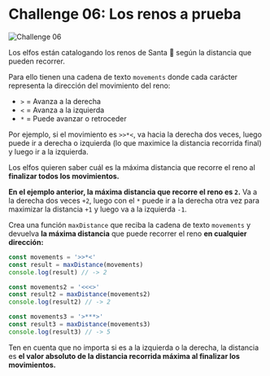 # Challenge 06: Los renos a prueba

![Challenge 06](https://adventjs.dev/challenges-2023/6.png)

Los elfos están catalogando los renos de Santa 🦌 según la distancia que pueden recorrer.

Para ello tienen una cadena de texto `movements` donde cada carácter representa la dirección del movimiento del reno:

- `>` = Avanza a la derecha
- `<` = Avanza a la izquierda
- `*` = Puede avanzar o retroceder

Por ejemplo, si el movimiento es `>>*<`, va hacia la derecha dos veces, luego puede ir a derecha o izquierda (lo que maximice la distancia recorrida final) y luego ir a la izquierda.

Los elfos quieren saber cuál es la máxima distancia que recorre el reno al **finalizar todos los movimientos.**

**En el ejemplo anterior, la máxima distancia que recorre el reno es `2`.** Va a la derecha dos veces `+2`, luego con el `*` puede ir a la derecha otra vez para maximizar la distancia `+1` y luego va a la izquierda `-1`.

Crea una función `maxDistance` que reciba la cadena de texto `movements` y devuelva **la máxima distancia** que puede recorrer el reno **en cualquier dirección:**

```js
const movements = '>>*<'
const result = maxDistance(movements)
console.log(result) // -> 2

const movements2 = '<<<>'
const result2 = maxDistance(movements2)
console.log(result2) // -> 2

const movements3 = '>***>'
const result3 = maxDistance(movements3)
console.log(result3) // -> 5
```

Ten en cuenta que no importa si es a la izquierda o la derecha, la distancia es **el valor absoluto de la distancia recorrida máxima al finalizar los movimientos.**
